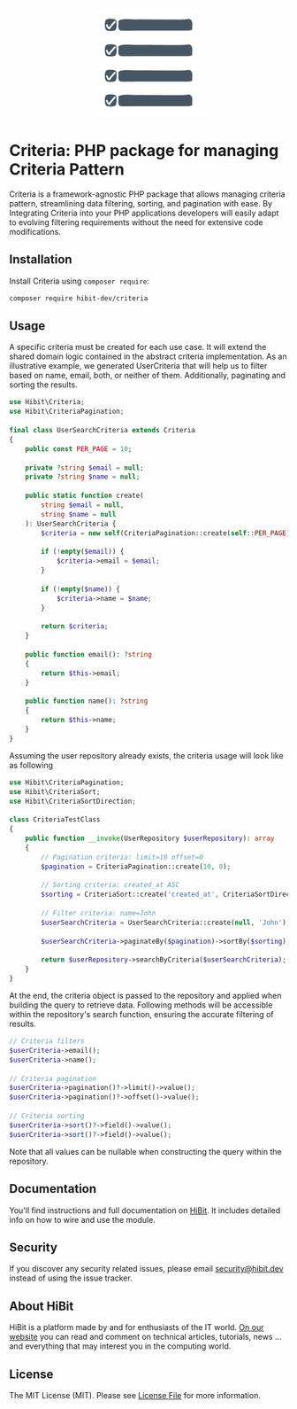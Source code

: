 <p align="center"><img src="https://raw.githubusercontent.com/hibit-dev/criteria/master/images/preview.png" alt="A comprehensive package for managing criteria pattern in PHP projects, streamlining data filtering, sorting, and pagination with ease."></p>

# Criteria: PHP package for managing Criteria Pattern
Criteria is a framework-agnostic PHP package that allows managing criteria pattern, streamlining data filtering, sorting, and pagination with ease. By Integrating Criteria into your PHP applications developers will easily adapt to evolving filtering requirements without the need for extensive code modifications.

## Installation
Install Criteria using `composer require`:

```bash
composer require hibit-dev/criteria
```

## Usage
A specific criteria must be created for each use case. It will extend the shared domain logic contained in the abstract criteria implementation. As an illustrative example, we generated UserCriteria that will help us to filter based on name, email, both, or neither of them. Additionally, paginating and sorting the results.

```php
use Hibit\Criteria;
use Hibit\CriteriaPagination;
 
final class UserSearchCriteria extends Criteria
{
    public const PER_PAGE = 10;
 
    private ?string $email = null;
    private ?string $name = null;
 
    public static function create(
        string $email = null,
        string $name = null
    ): UserSearchCriteria {
        $criteria = new self(CriteriaPagination::create(self::PER_PAGE));
 
        if (!empty($email)) {
            $criteria->email = $email;
        }
 
        if (!empty($name)) {
            $criteria->name = $name;
        }
 
        return $criteria;
    }
 
    public function email(): ?string
    {
        return $this->email;
    }
 
    public function name(): ?string
    {
        return $this->name;
    }
}
```

Assuming the user repository already exists, the criteria usage will look like as following

```php
use Hibit\CriteriaPagination;
use Hibit\CriteriaSort;
use Hibit\CriteriaSortDirection;
 
class CriteriaTestClass
{
    public function __invoke(UserRepository $userRepository): array
    {
        // Pagination criteria: limit=10 offset=0
        $pagination = CriteriaPagination::create(10, 0);
 
        // Sorting criteria: created_at ASC
        $sorting = CriteriaSort::create('created_at', CriteriaSortDirection::ASC);
 
        // Filter criteria: name=John
        $userSearchCriteria = UserSearchCriteria::create(null, 'John');
 
        $userSearchCriteria->paginateBy($pagination)->sortBy($sorting);
 
        return $userRepository->searchByCriteria($userSearchCriteria);
    }
}
```

At the end, the criteria object is passed to the repository and applied when building the query to retrieve data. Following methods will be accessible within the repository's search function, ensuring the accurate filtering of results.

```php
// Criteria filters
$userCriteria->email();
$userCriteria->name();
 
// Criteria pagination
$userCriteria->pagination()?->limit()->value();
$userCriteria->pagination()?->offset()->value();
 
// Criteria sorting
$userCriteria->sort()?->field()->value();
$userCriteria->sort()?->field()->value();
```

Note that all values can be nullable when constructing the query within the repository.

## Documentation
You'll find instructions and full documentation on [HiBit](https://www.hibit.dev/posts/124/criteria-php-package-for-managing-criteria-pattern). It includes detailed info on how to wire and use the module.

## Security
If you discover any security related issues, please email security@hibit.dev instead of using the issue tracker.

## About HiBit
HiBit is a platform made by and for enthusiasts of the IT world. [On our website](https://www.hibit.dev) you can read and comment on technical articles, tutorials, news ... and everything that may interest you in the computing world.

## License
The MIT License (MIT). Please see [License File](LICENSE) for more information.
